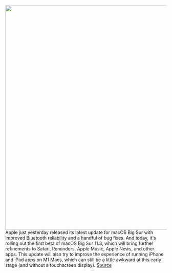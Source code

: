 <img src='https://cdn.vox-cdn.com/thumbor/z-NDfuauDDIiyfKdVqxv2o_GaAU=/0x0:2040x1360/1200x800/filters:focal(977x614:1303x940)/cdn.vox-cdn.com/uploads/chorus_image/image/68760006/akramer_201113_4290_0023.0.0.jpg' width='700px' /><br/>
Apple just yesterday released its latest update for macOS Big Sur with improved Bluetooth reliability and a handful of bug fixes. And today, it's rolling out the first beta of macOS Big Sur 11.3, which will bring further refinements to Safari, Reminders, Apple Music, Apple News, and other apps. This update will also try to improve the experience of running iPhone and iPad apps on M1 Macs, which can still be a little awkward at this early stage (and without a touchscreen display).
<a href='https://www.theverge.com/2021/2/2/22263208/apple-macos-big-sur-11-3-features-ipad-apps-safari-xbox-ps5-controller'> Source <a/>